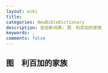 ```yaml
---
layout: wiki
title: 
categories: NewBibleDictionary
description: 圣经新词典: 图　利百加的家族
keywords: , 
comments: false
---
```


## 图　利百加的家族












